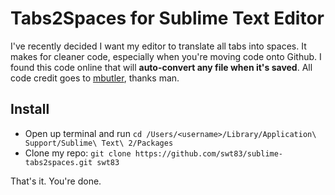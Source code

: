 # Tabs2Spaces for Sublime Text Editor

I've recently decided I want my editor to translate all tabs into spaces.  It makes for cleaner code, especially when you're moving code onto Github.  I found this code online that will **auto-convert any file when it's saved**.  All code credit goes to [mbutler](http://www.butlerpc.net/blog/2012/07/sublime-text-2-plugin-to-convert-tabs-to-spaces-on-save/), thanks man.

## Install

* Open up terminal and run ``cd /Users/<username>/Library/Application\ Support/Sublime\ Text\ 2/Packages``
* Clone my repo: ``git clone https://github.com/swt83/sublime-tabs2spaces.git swt83``

That's it.  You're done.